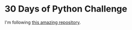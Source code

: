# 30 Days of Python Challenge

I'm following [this amazing repository](https://github.com/Asabeneh/30-Days-Of-Python).